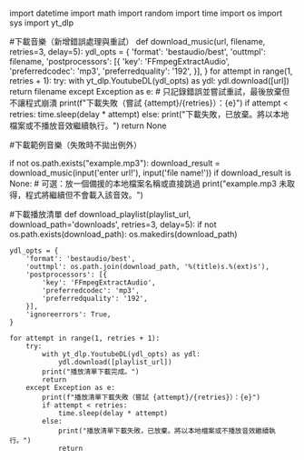 
import datetime
import math
import random
import time
import os
import sys
import yt_dlp





#下載音樂（新增錯誤處理與重試）
def download_music(url, filename, retries=3, delay=5):
    ydl_opts = {
        'format': 'bestaudio/best',
        'outtmpl': filename,
        'postprocessors': [{
            'key': 'FFmpegExtractAudio',
            'preferredcodec': 'mp3',
            'preferredquality': '192',
        }],
    }
    for attempt in range(1, retries + 1):
        try:
            with yt_dlp.YoutubeDL(ydl_opts) as ydl:
                ydl.download([url])
            return filename
        except Exception as e:
            # 只記錄錯誤並嘗試重試，最後放棄但不讓程式崩潰
            print(f"下載失敗（嘗試 {attempt}/{retries}）：{e}")
            if attempt < retries:
                time.sleep(delay * attempt)
            else:
                print("下載失敗，已放棄。將以本地檔案或不播放音效繼續執行。")
                return None

#下載範例音樂（失敗時不拋出例外）

if not os.path.exists("example.mp3"):
    download_result = download_music(input('enter url!'), input('file name!'))
    if download_result is None:
        # 可選：放一個備援的本地檔案名稱或直接跳過
        print("example.mp3 未取得，程式將繼續但不會載入該音效。")

#下載播放清單
def download_playlist(playlist_url, download_path='downloads', retries=3, delay=5):
    if not os.path.exists(download_path):
        os.makedirs(download_path)
    
    ydl_opts = {
        'format': 'bestaudio/best',
        'outtmpl': os.path.join(download_path, '%(title)s.%(ext)s'),
        'postprocessors': [{
            'key': 'FFmpegExtractAudio',
            'preferredcodec': 'mp3',
            'preferredquality': '192',
        }],
        'ignoreerrors': True,
    }
    
    for attempt in range(1, retries + 1):
        try:
            with yt_dlp.YoutubeDL(ydl_opts) as ydl:
                ydl.download([playlist_url])
            print("播放清單下載完成。")
            return
        except Exception as e:
            print(f"播放清單下載失敗（嘗試 {attempt}/{retries}）：{e}")
            if attempt < retries:
                time.sleep(delay * attempt)
            else:
                print("播放清單下載失敗，已放棄。將以本地檔案或不播放音效繼續執行。")
                return

